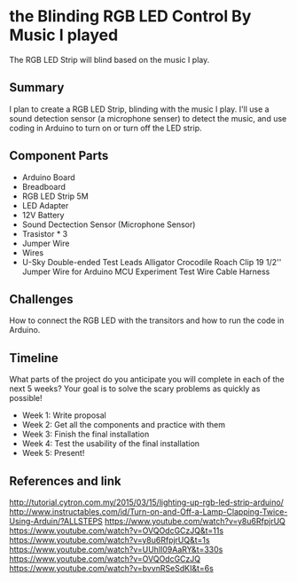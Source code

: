 # the Blinding RGB LED Control By Music I played

The RGB LED Strip will blind based on the music I play.



## Summary

I plan to create a RGB LED Strip, blinding with the music I play. I'll use a sound detection sensor (a microphone senser) to detect the music, and use coding in Arduino to turn on or turn off the LED strip.

## Component Parts

- Arduino Board
- Breadboard 
- RGB LED Strip 5M 
- LED Adapter 
- 12V Battery 
- Sound Dectection Sensor (Microphone Sensor)
- Trasistor * 3
- Jumper Wire
- Wires
- U-Sky Double-ended Test Leads Alligator Crocodile Roach Clip 19 1/2'' Jumper Wire for Arduino MCU Experiment Test Wire Cable Harness
## Challenges

How to connect the RGB LED with the transitors and how to run the code in Arduino.

## Timeline

What parts of the project do you anticipate you will complete in each of the next 5 weeks? Your goal is to solve the scary problems as quickly as possible! 

- Week 1: Write proposal
- Week 2: Get all the components and practice with them
- Week 3: Finish the final installation
- Week 4: Test the usability of the final installation
- Week 5: Present!

## References and link

http://tutorial.cytron.com.my/2015/03/15/lighting-up-rgb-led-strip-arduino/
http://www.instructables.com/id/Turn-on-and-Off-a-Lamp-Clapping-Twice-Using-Arduin/?ALLSTEPS
https://www.youtube.com/watch?v=y8u6RfpjrUQ
https://www.youtube.com/watch?v=OVQOdcGCzJQ&t=11s
https://www.youtube.com/watch?v=y8u6RfpjrUQ&t=1s
https://www.youtube.com/watch?v=UUhlI09AaRY&t=330s
https://www.youtube.com/watch?v=OVQOdcGCzJQ
https://www.youtube.com/watch?v=bvvnRSeSdKI&t=6s
